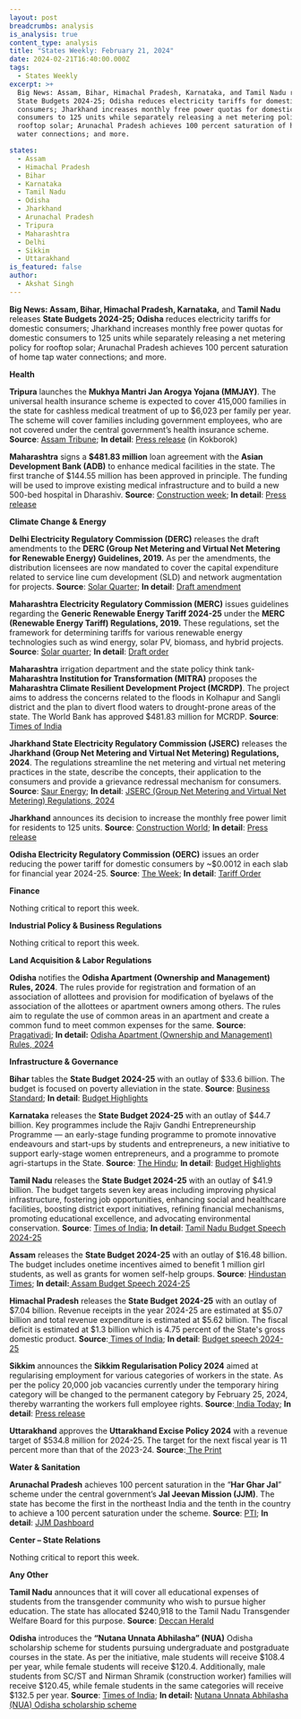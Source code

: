 ```yaml
---
layout: post
breadcrumbs: analysis
is_analysis: true
content_type: analysis
title: "States Weekly: February 21, 2024"
date: 2024-02-21T16:40:00.000Z
tags:
  - States Weekly
excerpt: >+
  Big News: Assam, Bihar, Himachal Pradesh, Karnataka, and Tamil Nadu releases
  State Budgets 2024-25; Odisha reduces electricity tariffs for domestic
  consumers; Jharkhand increases monthly free power quotas for domestic
  consumers to 125 units while separately releasing a net metering policy for
  rooftop solar; Arunachal Pradesh achieves 100 percent saturation of home tap
  water connections; and more.

states:
  - Assam
  - Himachal Pradesh
  - Bihar
  - Karnataka
  - Tamil Nadu
  - Odisha
  - Jharkhand
  - Arunachal Pradesh
  - Tripura
  - Maharashtra
  - Delhi
  - Sikkim
  - Uttarakhand
is_featured: false
author:
  - Akshat Singh
---
```

**Big News: Assam, Bihar, Himachal Pradesh, Karnataka,** and **Tamil Nadu** releases **State Budgets 2024-25; Odisha** reduces electricity tariffs for domestic consumers; Jharkhand increases monthly free power quotas for domestic consumers to 125 units while separately releasing a net metering policy for rooftop solar; Arunachal Pradesh achieves 100 percent saturation of home tap water connections; and more.



**Health** 

**Tripura** launches the **Mukhya Mantri Jan Arogya Yojana (MMJAY)**. The universal health insurance scheme is expected to cover 415,000 families in the state for cashless medical treatment of up to $6,023 per family per year. The scheme will cover families including government employees, who are not covered under the central government’s health insurance scheme. **Source**: [Assam Tribune](https://assamtribune.com/health-and-fitness/tripura-govt-launches-universal-health-insurance-scheme-1520891); **In detail**: [Press release](https://ica.tripura.gov.in/sites/default/files/4874%3D24.pdf) (in Kokborok)



**Maharashtra** signs a **$481.83 million** loan agreement with the **Asian Development Bank (ADB)** to enhance medical facilities in the state. The first tranche of $144.55 million has been approved in principle. The funding will be used to improve existing medical infrastructure and to build a new 500-bed hospital in Dharashiv. **Source**: [Construction week](https://www.constructionweekonline.in/business/adbs-rs-4000-cr-investment-to-boost-maharashtras-healthcare-facilities); **In detail**: [Press release](https://www.adb.org/news/adb-help-improve-access-medical-education-and-quality-and-affordable-tertiary-health-care)



**Climate Change & Energy**

**Delhi Electricity Regulatory Commission (DERC)** releases the draft amendments to the **DERC (Group Net Metering and Virtual Net Metering for Renewable Energy) Guidelines, 2019.** As per the amendments, the distribution licensees are now mandated to cover the capital expenditure related to service line cum development (SLD) and network augmentation for projects. **Source**: [Solar Quarter](https://solarquarter.com/2024/02/16/delhi-electricity-commission-revamps-guidelines-for-group-and-virtual-net-metering-of-renewable-energy/); **In detail**: [Draft amendment](https://www.derc.gov.in/sites/default/files/Draft%20DERC%20%28GNM%20and%20VNM%20for%20RE%29%20%28Fifth%20Amendment%29%20Guidelines%202024.pdf)



**Maharashtra Electricity Regulatory Commission (MERC)** issues guidelines regarding the **Generic Renewable Energy Tariff 2024-25** under the **MERC (Renewable Energy Tariff) Regulations, 2019.** These regulations, set the framework for determining tariffs for various renewable energy technologies such as wind energy, solar PV, biomass, and hybrid projects. **Source**: [Solar quarter](https://solarquarter.com/2024/02/15/maharashtras-generic-renewable-energy-tariff-insights-for-2024-25-and-beyond/); **In detail**: [Draft order](https://merc.gov.in/wp-content/uploads/2024/02/Draft-Order-1.pdf)



**Maharashtra** irrigation department and the state policy think tank- **Maharashtra Institution for Transformation (MITRA)** proposes the **Maharashtra Climate Resilient Development Project (MCRDP)**. The project aims to address the concerns related to the floods in Kolhapur and Sangli district and the plan to divert flood waters to drought-prone areas of the state. The World Bank has approved $481.83 million for MCRDP. **Source**: [Times of India](https://timesofindia.indiatimes.com/city/kolhapur/4000cr-approved-for-climate-resilient-project-in-maharashtra/articleshow/107613212.cms)



**Jharkhand State Electricity Regulatory Commission (JSERC)** releases the **Jharkhand (Group Net Metering and Virtual Net Metering) Regulations, 2024**. The regulations streamline the net metering and virtual net metering practices in the state, describe the concepts, their application to the consumers and provide a grievance redressal mechanism for consumers. **Source**: [Saur Energy](https://www.saurenergy.com/solar-energy-news/jserc-brings-regulation-for-group-net-metering-virtual-net-metering-in-jharkhand); **In detail**: [JSERC (Group Net Metering and Virtual Net Metering) Regulations, 2024](http://www.jserc.org/gnmvnm.pdf)



**Jharkhand** announces its decision to increase the monthly free power limit for residents to 125 units. **Source**: [Construction World](https://www.constructionworld.in/energy-infrastructure/power-and-renewable-energy/jharkhand-raises-free-power-limit-to-125-units/50791); **In detail**: [Press release](https://acrobat.adobe.com/id/urn:aaid:sc:VA6C2:6c6de39a-8601-427f-821d-cc35de2b6d81)



**Odisha Electricity Regulatory Commission (OERC)** issues an order reducing the power tariff for domestic consumers by ~$0.0012 in each slab for financial year 2024-25. **Source**: [The Week](https://www.theweek.in/wire-updates/national/2024/02/13/ces13-od-power-tariff.html); **In detail**: [Tariff Order](https://www.csis.org/analysis/states-weekly-february-21-2024)



**Finance**

Nothing critical to report this week.



**Industrial Policy & Business Regulations**  

Nothing critical to report this week.



**Land Acquisition & Labor Regulations**  

**Odisha** notifies the **Odisha Apartment (Ownership and Management) Rules, 2024**. The rules provide for registration and formation of an association of allottees and provision for modification of byelaws of the association of the allottees or apartment owners among others. The rules aim to regulate the use of common areas in an apartment and create a common fund to meet common expenses for the same. **Source**: [Pragativadi](https://pragativadi.com/odisha-govt-notifies-apartment-ownership-rules-2024-makes-apartment-registration-easy/); **In detail:** [Odisha Apartment (Ownership and Management) Rules, 2024](https://acrobat.adobe.com/id/urn:aaid:sc:VA6C2:acdf5aae-5d8f-4a1e-adf0-5804b353144b)



**Infrastructure & Governance** 

**Bihar** tables the **State Budget 2024-25** with an outlay of $33.6 billion. The budget is focused on poverty alleviation in the state. **Source**: [Business Standard](https://www.business-standard.com/budget/news/bihar-govt-tables-rs-2-79-trillion-budget-in-assembly-for-2024-25-fiscal-124021300840_1.html); **In detail**: [Budget Highlights](https://www.cbgaindia.org/wp-content/uploads/2024/02/Budget-Highlights-2.pdf)



**Karnataka** releases the **State Budget 2024-25** with an outlay of $44.7 billion. Key programmes include the Rajiv Gandhi Entrepreneurship Programme — an early-stage funding programme to promote innovative endeavours and start-ups by students and entrepreneurs, a new initiative to support early-stage women entrepreneurs, and a programme to promote agri-startups in the State. **Source**: [The Hindu](https://www.thehindu.com/news/cities/bangalore/karnataka-budget-three-new-schemes-for-start-ups-announced/article67853289.ece); **In detail**: [Budget Highlights](https://www.livemint.com/news/india/karnataka-cm-siddaramaiah-announces-rs-3-71-lakh-crore-budget-key-highlights-11708063124165.html)



**Tamil Nadu** releases the **State Budget 2024-25** with an outlay of $41.9 billion. The budget targets seven key areas including improving physical infrastructure, fostering job opportunities, enhancing social and healthcare facilities, boosting district export initiatives, refining financial mechanisms, promoting educational excellence, and advocating environmental conservation. **Source**: [Times of India](https://timesofindia.indiatimes.com/education/news/tamil-nadus-2024-budget-key-highlights-for-education-employment-and-infrastructure/articleshow/107816929.cms); **In detail**: [Tamil Nadu Budget Speech 2024-25](https://acrobat.adobe.com/id/urn:aaid:sc:VA6C2:10148c7f-7004-4aeb-ae1b-23b3c4bdc7c3)



**Assam** releases the **State Budget 2024-25** with an outlay of $16.48 billion. The budget includes onetime incentives aimed to benefit 1 million girl students, as well as grants for women self-help groups. **Source**: [Hindustan Times](https://www.hindustantimes.com/cities/others/assam-govt-presents-774-47-crore-deficit-budget-no-new-taxes-proposed-101707798111158.html); **In detail:**[ Assam Budget Speech 2024-25](https://acrobat.adobe.com/id/urn:aaid:sc:VA6C2:59ddd32d-639a-4ed5-8c33-9848054860a3)



**Himachal Pradesh** releases the **State Budget 2024-25** with an outlay of $7.04 billion. Revenue receipts in the year 2024-25 are estimated at $5.07 billion and total revenue expenditure is estimated at $5.62 billion. The fiscal deficit is estimated at $1.3 billion which is 4.75 percent of the State's gross domestic product. **Source**:[ Times of India](https://timesofindia.indiatimes.com/city/shimla/himachal-pradesh-chief-minister-sukhvinder-singh-sukhu-presents-budget-estimates-of-rs-58444-crore-for-the-year-2024-25/articleshow/107776067.cms); **In detail**: [Budget speech 2024-25](https://ebudget.hp.nic.in/Aspx/Anonymous/pdf/FS_Eng_2024.pdf)



**Sikkim** announces the **Sikkim Regularisation Policy 2024** aimed at regularising employment for various categories of workers in the state. As per the policy 20,000 job vacancies currently under the temporary hiring category will be changed to the permanent category by February 25, 2024, thereby warranting the workers full employee rights. **Source**:[ India Today](https://www.indiatodayne.in/sikkim/story/sikkim-cm-announces-regularisation-policy-2024-20000-job-vacancies-to-be-regularised-by-february-25-886473-2024-02-14); **In detail**: [Press release](https://sikkim.gov.in/media/press-release/press-info?name=SIKKIM+LEGISLATIVE+ASSEMBLY+PASSES+FIRST+SUPPLEMENTARY+DEMANDS+FOR+GRANTS)



**Uttarakhand** approves the **Uttarakhand Excise Policy 2024** with a revenue target of $534.8 million for 2024-25. The target for the next fiscal year is 11 percent more than that of the 2023-24. **Source**:[ The Print](https://theprint.in/india/uttarakhand-govt-approves-excise-policy-for-2024-25/1966727/)



**Water & Sanitation**

**Arunachal Pradesh** achieves 100 percent saturation in the “**Har Ghar Jal**” scheme under the central government’s **Jal Jeevan Mission (JJM)**. The state has become the first in the northeast India and the tenth in the country to achieve a 100 percent saturation under the scheme. **Source**: [PTI](https://www.ptinews.com/story/national/arunachal-achieves-100-per-cent-saturation-in-har-ghar-jal-scheme-cm-khandu/1295221); **In detail**: [JJM Dashboard](https://ejalshakti.gov.in/jjmreport/JJMIndia.aspx)



**Center – State Relations** 

Nothing critical to report this week.



**Any Other**

**Tamil Nadu** announces that it will cover all educational expenses of students from the transgender community who wish to pursue higher education. The state has allocated $240,918 to the Tamil Nadu Transgender Welfare Board for this purpose. **Source**: [Deccan Herald](https://www.deccanherald.com/india/tamil-nadu/tamil-nadu-govt-to-cover-educational-expenses-of-transgender-students-2900510)



**Odisha** introduces the **“Nutana Unnata Abhilasha” (NUA)** Odisha scholarship scheme for students pursuing undergraduate and postgraduate courses in the state. As per the initiative, male students will receive $108.4 per year, while female students will receive $120.4. Additionally, male students from SC/ST and Nirman Shramik (construction worker) families will receive $120.45, while female students in the same categories will receive $132.5 per year. **Source**: [Times of India](https://timesofindia.indiatimes.com/education/news/odisha-govt-launches-nua-o-scholarship-for-ug-pg-students-rs-10000-financial-assistance-annually/articleshow/107692185.cms); **In detail:** [Nutana Unnata Abhilasha (NUA) Odisha scholarship scheme](https://odisha.gov.in/sites/default/files/2023-10/NUA%20Odisha%20Scheme_1.pdf)
